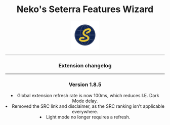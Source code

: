 <div align=center>
<h1> 
Neko's Seterra Features Wizard
</h1>
<img src="./icon.png" width="18%">
<hr>
<h3>
Extension changelog
</h3>
<hr>
<h3 id="185">
Version 1.8.5
</h3>
<li> Global extension refresh rate is now 100ms, which reduces I.E. Dark Mode delay. </li>
<li> Removed the SRC link and disclaimer, as the SRC ranking isn't applicable everywhere. </li>
<li> Light mode no longer requires a refresh. </li>
</div>